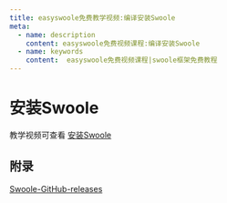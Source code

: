 ```yaml
---
title: easyswoole免费教学视频:编译安装Swoole
meta:
  - name: description
    content: easyswoole免费视频课程:编译安装Swoole
  - name: keywords
    content:  easyswoole免费视频课程|swoole框架免费教程
---
```

# 安装Swoole

教学视频可查看 [安装Swoole](https://www.bilibili.com/video/BV1KN411W7DJ)

## 附录

[Swoole-GitHub-releases](https://github.com/swoole/swoole-src/releases)
